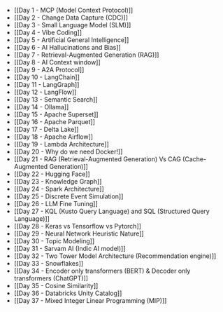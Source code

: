 -  [[Day 1 - MCP (Model Context Protocol)]]
-  [[Day 2 - Change Data Capture (CDC)]]
-  [[Day 3 - Small Language Model (SLM)]]
-  [[Day 4 - Vibe Coding]]
-  [[Day 5 - Artificial General Intelligence]]
-  [[Day 6 - AI Hallucinations and Bias]]
-  [[Day 7 - Retrieval-Augmented Generation (RAG)]]
-  [[Day 8 - AI Context window]]
-  [[Day 9 - A2A Protocol]]
-  [[Day 10 - LangChain]]
-  [[Day 11 - LangGraph]]
-  [[Day 12 - LangFlow]]
-  [[Day 13 - Semantic Search]]
-  [[Day 14 - Ollama]]
-  [[Day 15 - Apache Superset]]
-  [[Day 16 - Apache Parquet]]
-  [[Day 17 - Delta Lake]]
-  [[Day 18 - Apache Airflow]]
-  [[Day 19 - Lambda Architecture]]
-  [[Day 20 - Why do we need Docker!]]
-  [[Day 21 - RAG (Retrieval-Augmented Generation) Vs CAG (Cache-Augmented Generation)]]
-  [[Day 22 - Hugging Face]]
-  [[Day 23 - Knowledge Graph]]
-  [[Day 24 - Spark Architecture]]
-  [[Day 25 - Discrete Event Simulation]]
-  [[Day 26 - LLM Fine Tuning]]
-  [[Day 27 - KQL (Kusto Query Language) and SQL (Structured Query Language)]]
-  [[Day 28 - Keras vs Tensorflow vs Pytorch]]
-  [[Day 29 - Neural Network Heuristic Nature]]
-  [[Day 30 - Topic Modeling]]
-  [[Day 31 - Sarvam AI (Indic AI model)]]
-  [[Day 32 - Two Tower Model Architecture (Recommendation engine)]]
-  [[Day 33 - Snowflakes]]
-  [[Day 34 - Encoder only transformers (BERT) & Decoder only transformers (ChatGPT)]]
-  [[Day 35 - Cosine Similarity]]
-  [[Day 36 - Databricks Unity Catalog]]
-  [[Day 37 - Mixed Integer Linear Programming (MIP)]]


